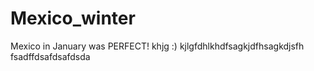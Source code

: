 # Mexico_winter

Mexico in January was PERFECT!
khjg
:)
kjlgfdhlkhdfsagkjdfhsagkdjsfh
fsadffdsafdsafdsda
